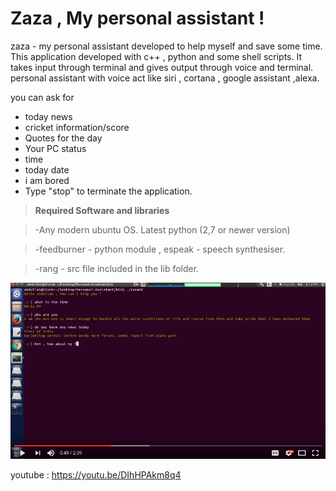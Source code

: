 Zaza , My personal assistant !
=============================

zaza - my personal assistant developed to help myself and save some time. This application developed with c++ , python and some shell scripts. It takes input through terminal and gives output through voice and terminal. personal assistant with voice act like siri , cortana , google assistant ,alexa.

you can ask for 

* today news
* cricket information/score
* Quotes for the day
* Your PC status
* time
* today date
* i am bored
* Type "stop" to terminate the application.
 
> **Required Software and libraries**


> -Any modern ubuntu OS. Latest python (2,7 or newer version) 

> -feedburner - python module , espeak - speech synthesiser.

> -rang - src file included in the lib folder.

[![Watch the video](https://github.com/abdullahfarwees/Personal-Assistant-with-voice-reply/blob/master/ZAZA2.png)](https://youtu.be/DIhHPAkm8q4)

youtube : https://youtu.be/DIhHPAkm8q4

